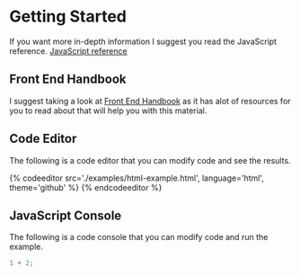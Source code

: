 # Getting Started
If you want more in-depth information I suggest you read the JavaScript reference. [JavaScript reference](https://developer.mozilla.org/en-US/docs/Web/JavaScript/Reference)


## Front End Handbook
I suggest taking a look at [Front End Handbook](https://www.frontendhandbook.com/) as it has alot
of resources for you to read about that will help you with this material.

## Code Editor
The following is a code editor that you can modify code and see the results.

{% codeeditor   src='./examples/html-example.html',
                language='html', theme='github' %}
{% endcodeeditor %}


## JavaScript Console
The following is a code console that you can modify code and run the example.

<!-- js-console -->
```js
1 + 2;
```
